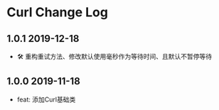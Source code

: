 Curl Change Log
==============

1.0.1 2019-12-18
----------------

- 🛠 重构重试方法、修改默认使用毫秒作为等待时间、且默认不暂停等待 

1.0.0 2019-11-18
----------------

- feat: 添加Curl基础类

